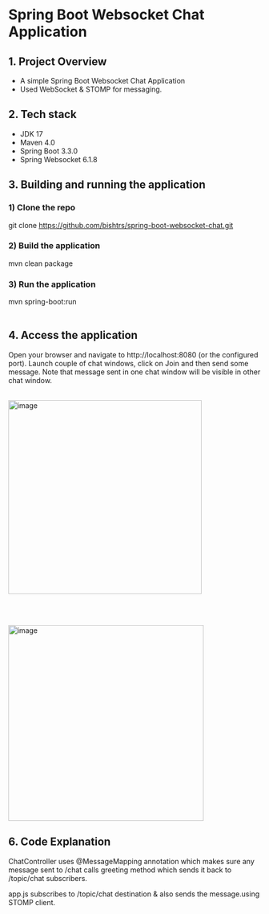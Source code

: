 # Spring Boot Websocket Chat Application

## 1. Project Overview 

- A simple Spring Boot Websocket Chat Application
- Used WebSocket & STOMP for messaging.

## 2. Tech stack

- JDK 17  
- Maven 4.0  
- Spring Boot 3.3.0  
- Spring Websocket 6.1.8


## 3. Building and running the application

### 1) Clone the repo

git clone https://github.com/bishtrs/spring-boot-websocket-chat.git

### 2) Build the application

mvn clean package 

### 3) Run the application

mvn spring-boot:run<br/><br/>  

## 4. Access the application  

Open your browser and navigate to http://localhost:8080 (or the configured port).
Launch couple of chat windows, click on Join and then send some message. Note that message sent in one chat window
will be visible in other chat window.
<br/><br/>

<img width="386" alt="image" src="https://github.com/user-attachments/assets/a513df82-239c-4822-8fee-2479b7fbe298" />

<br/><br/>

<img width="390" alt="image" src="https://github.com/user-attachments/assets/d97b8def-115c-4d11-81a4-c1cb8baa5483" />






## 6. Code Explanation

ChatController uses @MessageMapping annotation which makes sure any message sent to /chat calls greeting method which sends it back to
/topic/chat subscribers.

app.js subscribes to /topic/chat destination & also sends the message.using STOMP client. 



